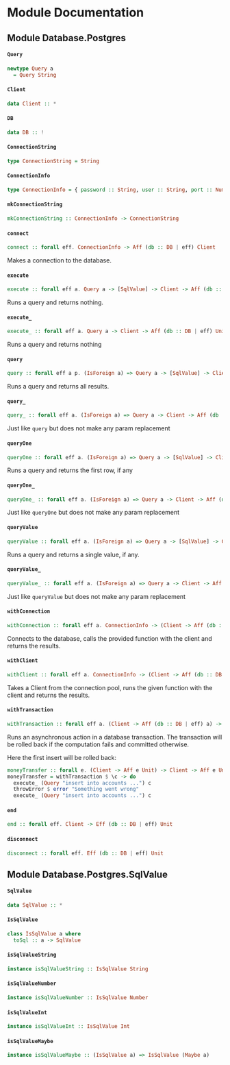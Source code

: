 # Module Documentation

## Module Database.Postgres

#### `Query`

``` purescript
newtype Query a
  = Query String
```


#### `Client`

``` purescript
data Client :: *
```


#### `DB`

``` purescript
data DB :: !
```


#### `ConnectionString`

``` purescript
type ConnectionString = String
```


#### `ConnectionInfo`

``` purescript
type ConnectionInfo = { password :: String, user :: String, port :: Number, db :: String, host :: String }
```


#### `mkConnectionString`

``` purescript
mkConnectionString :: ConnectionInfo -> ConnectionString
```


#### `connect`

``` purescript
connect :: forall eff. ConnectionInfo -> Aff (db :: DB | eff) Client
```

Makes a connection to the database.

#### `execute`

``` purescript
execute :: forall eff a. Query a -> [SqlValue] -> Client -> Aff (db :: DB | eff) Unit
```

Runs a query and returns nothing.

#### `execute_`

``` purescript
execute_ :: forall eff a. Query a -> Client -> Aff (db :: DB | eff) Unit
```

Runs a query and returns nothing

#### `query`

``` purescript
query :: forall eff a p. (IsForeign a) => Query a -> [SqlValue] -> Client -> Aff (db :: DB | eff) [a]
```

Runs a query and returns all results.

#### `query_`

``` purescript
query_ :: forall eff a. (IsForeign a) => Query a -> Client -> Aff (db :: DB | eff) [a]
```

Just like `query` but does not make any param replacement

#### `queryOne`

``` purescript
queryOne :: forall eff a. (IsForeign a) => Query a -> [SqlValue] -> Client -> Aff (db :: DB | eff) (Maybe a)
```

Runs a query and returns the first row, if any

#### `queryOne_`

``` purescript
queryOne_ :: forall eff a. (IsForeign a) => Query a -> Client -> Aff (db :: DB | eff) (Maybe a)
```

Just like `queryOne` but does not make any param replacement

#### `queryValue`

``` purescript
queryValue :: forall eff a. (IsForeign a) => Query a -> [SqlValue] -> Client -> Aff (db :: DB | eff) (Maybe a)
```

Runs a query and returns a single value, if any.

#### `queryValue_`

``` purescript
queryValue_ :: forall eff a. (IsForeign a) => Query a -> Client -> Aff (db :: DB | eff) (Maybe a)
```

Just like `queryValue` but does not make any param replacement

#### `withConnection`

``` purescript
withConnection :: forall eff a. ConnectionInfo -> (Client -> Aff (db :: DB | eff) a) -> Aff (db :: DB | eff) a
```

Connects to the database, calls the provided function with the client
and returns the results.

#### `withClient`

``` purescript
withClient :: forall eff a. ConnectionInfo -> (Client -> Aff (db :: DB | eff) a) -> Aff (db :: DB | eff) a
```

Takes a Client from the connection pool, runs the given function with
the client and returns the results.

#### `withTransaction`

``` purescript
withTransaction :: forall eff a. (Client -> Aff (db :: DB | eff) a) -> Client -> Aff (db :: DB | eff) a
```

Runs an asynchronous action in a database transaction. The transaction
will be rolled back if the computation fails and committed otherwise.

Here the first insert will be rolled back:

```purescript
moneyTransfer :: forall e. (Client -> Aff e Unit) -> Client -> Aff e Unit
moneyTransfer = withTransaction $ \c -> do
  execute_ (Query "insert into accounts ...") c
  throwError $ error "Something went wrong"
  execute_ (Query "insert into accounts ...") c
```

#### `end`

``` purescript
end :: forall eff. Client -> Eff (db :: DB | eff) Unit
```


#### `disconnect`

``` purescript
disconnect :: forall eff. Eff (db :: DB | eff) Unit
```



## Module Database.Postgres.SqlValue

#### `SqlValue`

``` purescript
data SqlValue :: *
```


#### `IsSqlValue`

``` purescript
class IsSqlValue a where
  toSql :: a -> SqlValue
```


#### `isSqlValueString`

``` purescript
instance isSqlValueString :: IsSqlValue String
```


#### `isSqlValueNumber`

``` purescript
instance isSqlValueNumber :: IsSqlValue Number
```


#### `isSqlValueInt`

``` purescript
instance isSqlValueInt :: IsSqlValue Int
```


#### `isSqlValueMaybe`

``` purescript
instance isSqlValueMaybe :: (IsSqlValue a) => IsSqlValue (Maybe a)
```




